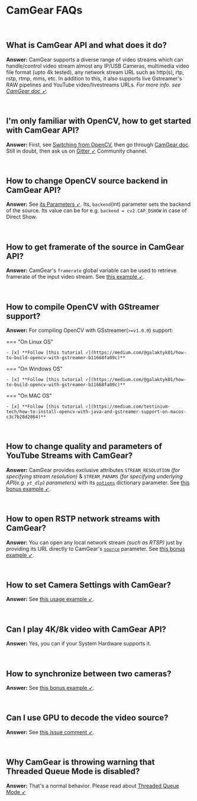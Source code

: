 <!--
===============================================
vidgear library source-code is deployed under the Apache 2.0 License:

Copyright (c) 2019 Abhishek Thakur(@abhiTronix) <abhi.una12@gmail.com>

Licensed under the Apache License, Version 2.0 (the "License");
you may not use this file except in compliance with the License.
You may obtain a copy of the License at

   http://www.apache.org/licenses/LICENSE-2.0

Unless required by applicable law or agreed to in writing, software
distributed under the License is distributed on an "AS IS" BASIS,
WITHOUT WARRANTIES OR CONDITIONS OF ANY KIND, either express or implied.
See the License for the specific language governing permissions and
limitations under the License.
===============================================
-->

# CamGear FAQs

&nbsp;

## What is CamGear API and what does it do?

**Answer:** CamGear supports a diverse range of video streams which can handle/control video stream almost any IP/USB Cameras, multimedia video file format (upto 4k tested), any network stream URL such as http(s), rtp, rstp, rtmp, mms, etc. In addition to this, it also supports live Gstreamer's RAW pipelines and YouTube video/livestreams URLs. _For more info. see [CamGear doc ➶](../../gears/camgear/overview/)._

&nbsp;

## I'm only familiar with OpenCV, how to get started with CamGear API?

**Answer:** First, see [Switching from OpenCV](../../switch_from_cv/#switching-videocapture-apis), then go through [CamGear doc](../../gears/camgear/overview/). Still in doubt, then ask us on [Gitter ➶](https://gitter.im/vidgear/community) Community channel.

&nbsp;


## How to change OpenCV source backend in CamGear API?

**Answer:** See [its Parameters ➶](../../gears/camgear/params/). Its, `backend`(int) parameter sets the backend of the source. Its value can be for e.g. `backend = cv2.CAP_DSHOW` in case of Direct Show.

&nbsp;

## How to get framerate of the source in CamGear API?

**Answer:** CamGear's `framerate` global variable can be used to retrieve framerate of the input video stream.  See [this example ➶](../../gears/writegear/compression/usage/#using-compression-mode-with-controlled-framerate).

&nbsp;

## How to compile OpenCV with GStreamer support?

**Answer:** For compiling OpenCV with GSstreamer(`>=v1.0.0`) support:

=== "On Linux OS"

    - [x] **Follow [this tutorial ➶](https://medium.com/@galaktyk01/how-to-build-opencv-with-gstreamer-b11668fa09c)**

=== "On Windows OS"

    - [x] **Follow [this tutorial ➶](https://medium.com/@galaktyk01/how-to-build-opencv-with-gstreamer-b11668fa09c)**

=== "On MAC OS"
    
    - [x] **Follow [this tutorial ➶](https://medium.com/testinium-tech/how-to-install-opencv-with-java-and-gstreamer-support-on-macos-c3c7b28d2864)**

&nbsp;


## How to change quality and parameters of YouTube Streams with CamGear?

**Answer:** CamGear provides exclusive attributes `STREAM_RESOLUTION` _(for specifying stream resolution)_ & `STREAM_PARAMS` _(for specifying underlying API(e.g. `yt_dlp`) parameters)_ with its [`options`](../../gears/camgear/params/#options) dictionary parameter. See [this bonus example ➶](../camgear_ex/#using-variable-yt_dlp-parameters-in-camgear).


&nbsp;


## How to open RSTP network streams with CamGear?

**Answer:** You can open any local network stream _(such as RTSP)_ just by providing its URL directly to CamGear's [`source`](../../gears/camgear/params/#source) parameter. See [this bonus example ➶](../camgear_ex/#using-camgear-for-capturing-rstprtmp-urls).

&nbsp;

## How to set Camera Settings with CamGear?

**Answer:** See [this usage example ➶](../../gears/camgear/usage/#using-camgear-with-variable-camera-properties).

&nbsp;

## Can I play 4K/8k video with CamGear API?

**Answer:** Yes, you can if your System Hardware supports it.

&nbsp;

## How to synchronize between two cameras?

**Answer:** See [this bonus example ➶](../camgear_ex/#synchronizing-two-sources-in-camgear).

&nbsp;

## Can I use GPU to decode the video source?

**Answer:** See [this issue comment ➶](https://github.com/abhiTronix/vidgear/issues/69#issuecomment-551112764).

&nbsp;

## Why CamGear is throwing warning that Threaded Queue Mode is disabled?

**Answer:** That's a normal behavior. Please read about [Threaded Queue Mode ➶](../../bonus/TQM/)

&nbsp;